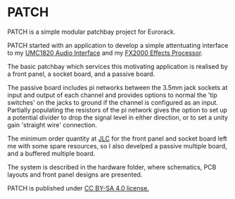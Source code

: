 # PATCH
PATCH is a simple modular patchbay project for Eurorack.

PATCH started with an application to develop a simple attentuating interface to my [UMC1820 Audio Interface](https://www.behringer.com/product.html?modelCode=0805-AAN) and my [FX2000 Effects Processor](https://www.behringer.com/product.html?modelCode=P0A3P). 

The basic patchbay which services this motivating application is realised by a front panel, a socket board, and a passive board. 

The passive board includes pi networks between the 3.5mm jack sockets at input and output of each channel and provides options to normal the 'tip switches' on the jacks to ground if the channel is configured as an input. Partially populating the resistors of the pi network gives the option to set up a potential divider to drop the signal level in either direction, or to set a unity gain 'straight wire' connection.

The minimum order quantity at [JLC](https://jlcpcb.com/) for the front panel and socket board left me with some spare resources, so I also develped a passive multiple board, and a buffered multiple board.

The system is described in the hardware folder, where schematics, PCB layouts and front panel designs are presented.

PATCH is published under [CC BY-SA 4.0 license.](https://github.com/m0xpd/PATCH/blob/main/LICENSE.txt)



